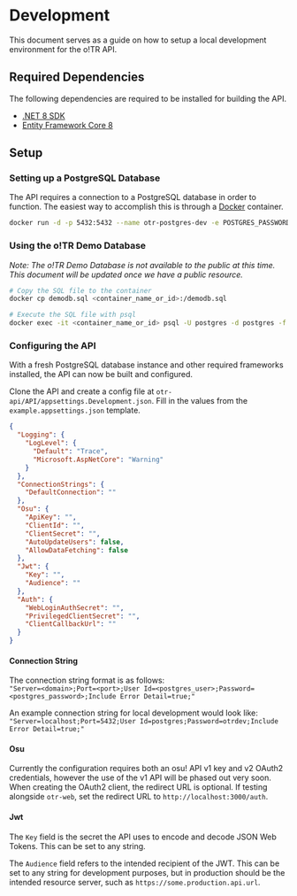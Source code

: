 # Development

This document serves as a guide on how to setup a local development environment for the o!TR API.

## Required Dependencies

The following dependencies are required to be installed for building the API.

- [.NET 8 SDK](https://dotnet.microsoft.com/en-us/download/dotnet/8.0)
- [Entity Framework Core 8](https://www.nuget.org/packages/Microsoft.EntityFrameworkCore)

## Setup

### Setting up a PostgreSQL Database

The API requires a connection to a PostgreSQL database in order to function. The easiest way to accomplish this is through a [Docker](https://www.docker.com/) container.

```sh
docker run -d -p 5432:5432 --name otr-postgres-dev -e POSTGRES_PASSWORD=<some_password> postgres
```

### Using the o!TR Demo Database

*Note: The o!TR Demo Database is not available to the public at this time. This document will be updated once we have a public resource.*

```sh
# Copy the SQL file to the container
docker cp demodb.sql <container_name_or_id>:/demodb.sql

# Execute the SQL file with psql
docker exec -it <container_name_or_id> psql -U postgres -d postgres -f /demodb.sql
```

### Configuring the API

With a fresh PostgreSQL database instance and other required frameworks installed, the API can now be built and configured.

Clone the API and create a config file at `otr-api/API/appsettings.Development.json`. Fill in the values from the `example.appsettings.json` template.

```json
{
  "Logging": {
    "LogLevel": {
      "Default": "Trace",
      "Microsoft.AspNetCore": "Warning"
    }
  },
  "ConnectionStrings": {
    "DefaultConnection": ""
  },
  "Osu": {
    "ApiKey": "",
    "ClientId": "",
    "ClientSecret": "",
    "AutoUpdateUsers": false,
    "AllowDataFetching": false
  },
  "Jwt": {
    "Key": "",
    "Audience": ""
  },
  "Auth": {
    "WebLoginAuthSecret": "",
    "PrivilegedClientSecret": "",
    "ClientCallbackUrl": ""
  }
}
```

#### Connection String

The connection string format is as follows:\
`"Server=<domain>;Port=<port>;User Id=<postgres_user>;Password=<postgres_password>;Include Error Detail=true;"`

An example connection string for local development would look like:\
`"Server=localhost;Port=5432;User Id=postgres;Password=otrdev;Include Error Detail=true;"`

#### Osu

Currently the configuration requires both an osu! API v1 key and v2 OAuth2 credentials, however the use of the v1 API will be phased out very soon. When creating the OAuth2 client, the redirect URL is optional. If testing alongside `otr-web`, set the redirect URL to `http://localhost:3000/auth`.

#### Jwt

The `Key` field is the secret the API uses to encode and decode JSON Web Tokens. This can be set to any string.

The `Audience` field refers to the intended recipient of the JWT. This can be set to any string for development purposes, but in production should be the intended resource server, such as `https://some.production.api.url`.
